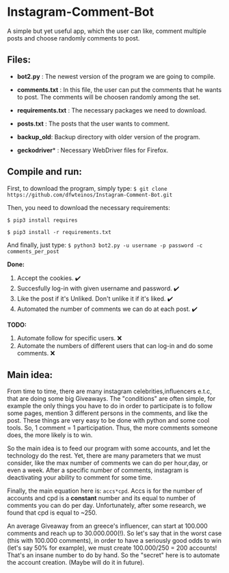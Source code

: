 # Instagram-Comment-Bot

A simple but yet useful app, which the user can like, comment multiple posts and choose randomly comments to post.

## Files:

* **bot2.py** : The newest version of the program we are going to compile.

* **comments.txt** : In this file, the user can put the comments that he wants to post. The comments will be choosen randomly among the set.

* **requirements.txt** : The necessary packages we need to download.

* **posts.txt** : The posts that the user wants to comment.

* **backup_old**: Backup directory with older version of the program.

* **geckodriver*** : Necessary WebDriver files for Firefox.  

## Compile and run:

First, to download the program, simply type: `$ git clone https://github.com/dfwteinos/Instagram-Comment-Bot.git`

Then, you need to download the necessary requirements:

`$ pip3 install requires`

`$ pip3 install -r requirements.txt`

And finally, just type: `$ python3 bot2.py -u username -p password -c comments_per_post`

**Done:**

1.  Accept the cookies. :heavy_check_mark:
2.  Succesfully log-in with given username and password. :heavy_check_mark:
3.  Like the post if it's Unliked. Don't unlike it if it's liked. :heavy_check_mark:
4.  Automated the number of comments we can do at each post. :heavy_check_mark:

**TODO:** 

1.  Automate follow for specific users. :x:	
2.  Automate the numbers of different users that can log-in and do some comments. :x:	

## Main idea:

From time to time, there are many instagram celebrities,influencers e.t.c, that are doing some big Giveaways. The "conditions" are often simple, for example the only things you have to do in order to participate is to follow some pages, mention 3 different persons in the comments, and like the post. These things are very easy to be done with python and some cool tools. So, 1 comment = 1 participation. Thus, the more comments someone does, the more likely is to win.

So the main idea is to feed our program with some accounts, and let the technology do the rest. Yet, there are many parameters that we must consider, like the max number of comments we can do per hour,day, or even a week. After a specific number of comments, instagram is deactivating your ability to comment for some time.

Finally, the main equation here is: `accs*cpd`. Accs is for the number of accounts and cpd is a **constant** number and its equal to number of comments you can do per day. Unfortunately, after some research, we found that cpd is equal to ~250.

An average Giveaway from an greece's influencer, can start at 100.000 comments and reach up to 30.000.000(!). So let's say that in the worst case (this with 100.000 comments), in order to have a seriously good odds to win (let's say 50% for example), we must create 100.000/250 = 200 accounts! That's an insane number to do by hand. So the "secret" here is to automate the account creation. (Maybe will do it in future). 
